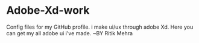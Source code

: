 # Adobe-Xd-work
Config files for my GitHub profile.
i make ui/ux through adobe Xd. Here you can get my all adobe ui i've made.
~BY Ritik Mehra
